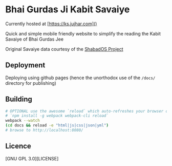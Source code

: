 # Bhai Gurdas Ji Kabit Savaiye

Currently hosted at [https://ks.jujhar.com]()

Quick and simple mobile friendly website to simplify the reading the Kabit Savaiye of Bhai Gurdas Jee 

Original Savaiye data courtesy of the [ShabadOS Project](https://github.com/jujhars13/database)


## Deployment

Deploying using github pages (hence the unorthodox use of the `/docs/` directory for publishing)

## Building

```bash
# OPTIONAL use the awesome `reload` which auto-refreshes your browser on change using websockets
# `npm install -g webpack webpack-cli reload`
webpack --watch
(cd docs && reload -e "html|js|css|json|yml")
# browse to http://localhost:8080/
```

## Licence
[GNU GPL 3.0][LICENSE]